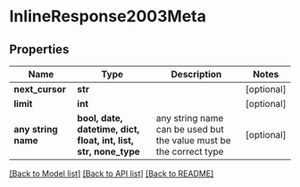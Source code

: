 # InlineResponse2003Meta


## Properties
Name | Type | Description | Notes
------------ | ------------- | ------------- | -------------
**next_cursor** | **str** |  | [optional] 
**limit** | **int** |  | [optional] 
**any string name** | **bool, date, datetime, dict, float, int, list, str, none_type** | any string name can be used but the value must be the correct type | [optional]

[[Back to Model list]](../README.md#documentation-for-models) [[Back to API list]](../README.md#documentation-for-api-endpoints) [[Back to README]](../README.md)


